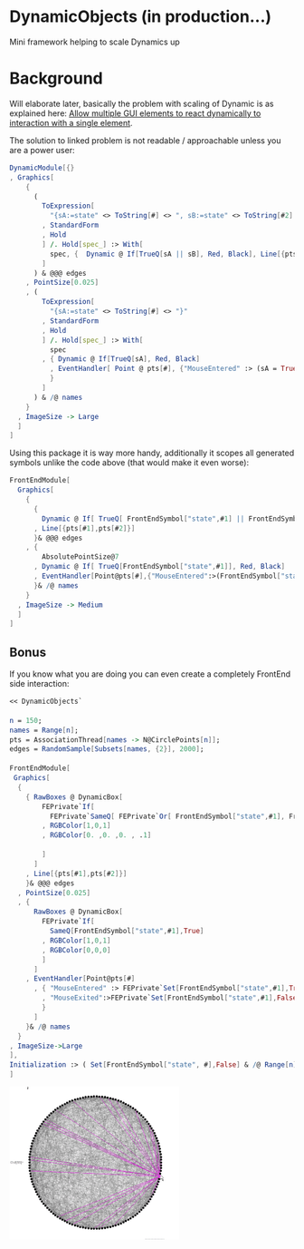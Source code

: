 # DynamicObjects (in production...)

Mini framework helping to scale Dynamics up

# Background 

Will elaborate later, basically the problem with scaling of Dynamic is as explained here: [Allow multiple GUI elements to react dynamically to interaction with a single element](https://mathematica.stackexchange.com/q/128344/5478).

The solution to linked problem is not readable / approachable unless you are a power user:


```Mathematica
DynamicModule[{}
, Graphics[
    {
      (
        ToExpression[
          "{sA:=state" <> ToString[#] <> ", sB:=state" <> ToString[#2] <> "}"
        , StandardForm
        , Hold
        ] /. Hold[spec_] :> With[
          spec, {  Dynamic @ If[TrueQ[sA || sB], Red, Black], Line[{pts[#1], pts[#2]}] }
        ]
      ) & @@@ edges
    , PointSize[0.025]
    , (
        ToExpression[
          "{sA:=state" <> ToString[#] <> "}"
        , StandardForm
        , Hold
        ] /. Hold[spec_] :> With[
          spec
        , { Dynamic @ If[TrueQ[sA], Red, Black]
          , EventHandler[ Point @ pts[#], {"MouseEntered" :> (sA = True), "MouseExited" :> (sA = False)}  ]
          }
        ]
      ) & /@ names
    }
  , ImageSize -> Large
  ]
]
```

Using this package it is way more handy, additionally it scopes all generated symbols unlike the code above (that would make it even worse):

```Mathematica
FrontEndModule[ 
  Graphics[
    { 
      { 
        Dynamic @ If[ TrueQ[ FrontEndSymbol["state",#1] || FrontEndSymbol["state", #2] ], Red, Black]
      , Line[{pts[#1],pts[#2]}]
      }& @@@ edges    
    , {
        AbsolutePointSize@7
      , Dynamic @ If[ TrueQ[FrontEndSymbol["state",#1]], Red, Black]
      , EventHandler[Point@pts[#],{"MouseEntered":>(FrontEndSymbol["state",#1]=True),"MouseExited":>(FrontEndSymbol["state",#1]=False)}]
      }& /@ names
    }
  , ImageSize -> Medium
  ]
]
```

## Bonus

If you know what you are doing you can even create a completely FrontEnd side interaction:

```Mathematica
<< DynamicObjects`

n = 150;
names = Range[n];
pts = AssociationThread[names -> N@CirclePoints[n]];
edges = RandomSample[Subsets[names, {2}], 2000];

FrontEndModule[
 Graphics[
  { 
    { RawBoxes @ DynamicBox[
        FEPrivate`If[
          FEPrivate`SameQ[ FEPrivate`Or[ FrontEndSymbol["state",#1], FrontEndSymbol["state", #2]], True ]
        , RGBColor[1,0,1]
        , RGBColor[0. ,0. ,0. , .1]
        
        ]
      ]
    , Line[{pts[#1],pts[#2]}]
    }& @@@ edges
  , PointSize[0.025]
  , { 
      RawBoxes @ DynamicBox[
        FEPrivate`If[ 
          SameQ[FrontEndSymbol["state",#1],True]
        , RGBColor[1,0,1]
        , RGBColor[0,0,0]
        ]
      ]
    , EventHandler[Point@pts[#]
      , { "MouseEntered" :> FEPrivate`Set[FrontEndSymbol["state",#1],True]
        , "MouseExited":>FEPrivate`Set[FrontEndSymbol["state",#1],False]
        }
      ]
    }& /@ names
  }
, ImageSize->Large
],
Initialization :> ( Set[FrontEndSymbol["state", #],False] & /@ Range[n])
]
```


![Alt text](src/example-fe-side.gif?raw=true "v-manipulate")  